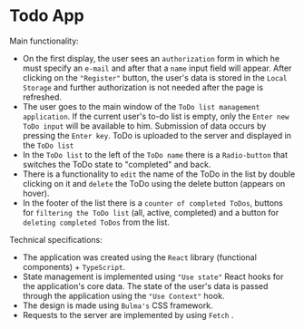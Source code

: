 # Todo App

Main functionality:
 - On the first display, the user sees an `authorization` form in which he must specify an `e-mail` and after that a `name` input field will appear. After clicking on the `"Register"` button, the user's data is stored in the `Local Storage` and further authorization is not needed after the page is refreshed.
 - The user goes to the main window of the `ToDo list management application`. If the current user's to-do list is empty, only the `Enter new ToDo input` will be available to him. Submission of data occurs by pressing the `Enter key`. ToDo is uploaded to the server and displayed in the `ToDo list`
 - In the `ToDo list` to the left of the `ToDo name` there is a `Radio-button` that switches the ToDo state to "completed" and back.
 - There is a functionality to `edit` the name of the ToDo in the list by double clicking on it and `delete` the ToDo using the delete button (appears on hover).
 - In the footer of the list there is a `counter of completed ToDos`, buttons for `filtering the ToDo list` (all, active, completed) and a button for `deleting completed ToDos` from the list.

Technical specifications:
 - The application was created using the `React` library (functional components) + `TypeScript`.
 - State management is implemented using `"Use state"` React hooks for the application's core data. The state of the user's data is passed through the application using the `"Use Context"` hook.
 - The design is made using `Bulma's` CSS framework.
 - Requests to the server are implemented by using `Fetch` .
